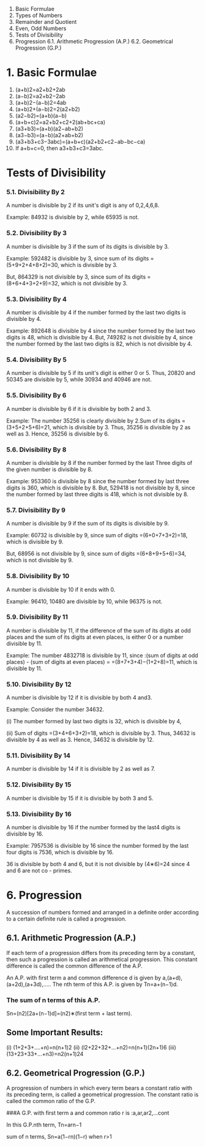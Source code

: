 1. Basic Formulae
2. Types of Numbers
3. Remainder and Quotient
4. Even, Odd Numbers
5. Tests of Divisibility
6. Progression
6.1. Arithmetic Progression (A.P.)
6.2. Geometrical Progression (G.P.)

# 1. Basic Formulae
1. (a+b)2=a2+b2+2ab
2. (a−b)2=a2+b2−2ab
3. (a+b)2−(a−b)2=4ab
4. (a+b)2+(a−b)2=2(a2+b2)
5. (a2−b2)=(a+b)(a−b)
6. (a+b+c)2=a2+b2+c2+2(ab+bc+ca)
7. (a3+b3)=(a+b)(a2−ab+b2)
8. (a3−b3)=(a−b)(a2+ab+b2)
9. (a3+b3+c3−3abc)=(a+b+c)(a2+b2+c2−ab−bc−ca)
10. If a+b+c=0, then a3+b3+c3=3abc.

# Tests of Divisibility
### 5.1. Divisibility By 2
A number is divisible by 2 if its unit's digit is any of 0,2,4,6,8.

Example:
84932 is divisible by 2, while 65935 is not.


### 5.2. Divisibility By 3
A number is divisible by 3 if the sum of its digits is divisible by 3.

Example:
592482 is divisible by 3, since sum of its digits =(5+9+2+4+8+2)=30, which is divisible by 3.

But, 864329 is not divisible by 3, since sum of its digits =(8+6+4+3+2+9)=32, which is not divisible by 3.


### 5.3. Divisibility By 4
A number is divisible by 4 if the number formed by the last two digits is divisible by 4.

Example:
892648 is divisible by 4 since the number formed by the last two digits is 48, which is divisible by 4. But, 749282 is not divisible by 4, since the number formed by the last two digits is 82, which is not divisible by 4.


### 5.4. Divisibility By 5
A number is divisible by 5 if its unit's digit is either 0 or 5. Thus, 20820 and 50345 are divisible by 5, while 30934 and 40946 are not.


### 5.5. Divisibility By 6
A number is divisible by 6 if it is divisible by both 2 and 3.

Example:
The number 35256 is clearly divisible by 2.Sum of its digits =(3+5+2+5+6)=21, which is divisible by 3. Thus, 35256 is divisible by 2 as well as 3. Hence, 35256 is divisible by 6.


### 5.6. Divisibility By 8
A number is divisible by 8 if the number formed by the last Three digits of the given number is divisible by 8.

Example:
953360 is divisible by 8 since the number formed by last three digits is 360, which is divisible by 8. But, 529418 is not divisible by 8, since the number formed by last three digits is 418, which is not divisible by 8.


### 5.7. Divisibility By 9
A number is divisible by 9 if the sum of its digits is divisible by 9.

Example:
60732 is divisible by 9, since sum of digits =(6+0+7+3+2)=18, which is divisible by 9.

But, 68956 is not divisible by 9, since sum of digits =(6+8+9+5+6)=34, which is not divisible by 9.


### 5.8. Divisibility By 10
A number is divisible by 10 if it ends with 0.

Example:
96410, 10480 are divisible by 10, while 96375 is not.


### 5.9. Divisibility By 11
A number is divisible by 11, if the difference of the sum of its digits at odd places and the sum of its digits at even places, is either 0 or a number divisible by 11.

Example:
The number 4832718 is divisible by 11, since :(sum of digits at odd places) - (sum of digits at even places) = 
=(8+7+3+4)−(1+2+8)=11, which is divisible by 11.

### 5.10. Divisibility By 12
A number is divisible by 12 if it is divisible by both 4 and3.

Example:
Consider the number 34632.

(i) The number formed by last two digits is 32, which is divisible by 4,

(ii) Sum of digits =(3+4+6+3+2)=18, which is divisible by 3. Thus, 34632 is divisible by 4 as well as 3. Hence, 34632 is divisible by 12.


### 5.11. Divisibility By 14
A number is divisible by 14 if it is divisible by 2 as well as 7.


### 5.12. Divisibility By 15
A number is divisible by 15 if it is divisible by both 3 and 5.


### 5.13. Divisibility By 16
A number is divisible by 16 if the number formed by the last4 digits is divisible by 16.

Example:
7957536 is divisible by 16 since the number formed by the last four digits is 7536, which is divisible by 16.

36 is divisible by both 4 and 6, but it is not divisible by (4∗6)=24 since 4 and 6 are not co - primes.


# 6. Progression
A succession of numbers formed and arranged in a definite order according to a certain definite rule is called a progression.

## 6.1. Arithmetic Progression (A.P.)
If each term of a progression differs from its preceding term by a constant, then such a progression is called an arithmetical progression. This constant difference is called the common difference of the A.P.

An A.P. with first term a and common difference d is given by a,(a+d),(a+2d),(a+3d),.....
The nth term of this A.P. is given by Tn=a+(n−1)d.

### The sum of n terms of this A.P.
Sn=(n2)[2a+(n−1)d]=(n2)∗(first term + last term).

## Some Important Results:
(i) (1+2+3+....+n)=n(n+1)2
(ii) (l2+22+32+...+n2)=n(n+1)(2n+1)6
(iii) (13+23+33+...+n3)=n2(n+1)24

## 6.2. Geometrical Progression (G.P.)
A progression of numbers in which every term bears a constant ratio with its preceding term, is called a geometrical progression. The constant ratio is called the common ratio of the G.P.

###A G.P. with first term a and common ratio r is :a,ar,ar2,...cont

In this G.P.nth term, Tn=arn−1

sum of n terms, Sn=a(1−rn)(1−r) when r>1
